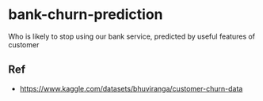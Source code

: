 # bank-churn-prediction
Who is likely to stop using our bank service, predicted by useful features of customer
## Ref  
- https://www.kaggle.com/datasets/bhuviranga/customer-churn-data
